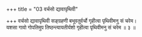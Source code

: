 +++
title = "03 वर्चसो द्यावापृथिवी"

+++
वर्चसो द्यावापृथिवी सङ्ग्रहणी बभूवतुर्वर्चो गृहीत्वा पृथिवीमनु सं चरेम।  
यशसा गावो गोपतिमुप तिष्ठन्त्यायतीर्यशो गृहीत्वा पृथिवीमनु सं चरेम ॥ ३ ॥